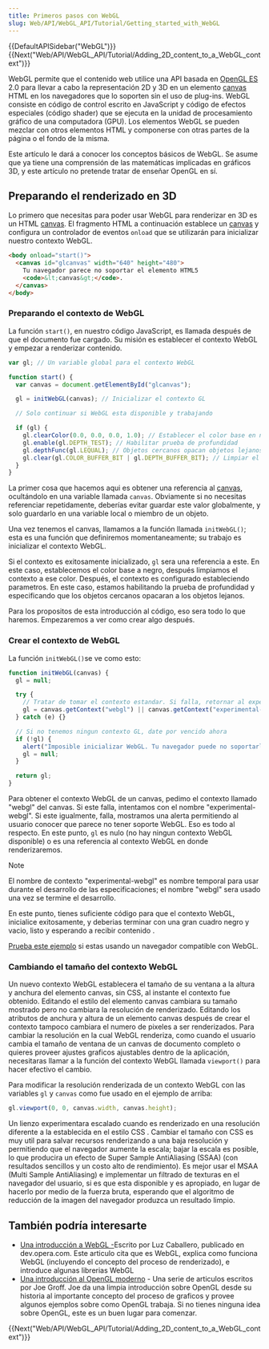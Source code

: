 ```yaml
---
title: Primeros pasos con WebGL
slug: Web/API/WebGL_API/Tutorial/Getting_started_with_WebGL
---
```


{{DefaultAPISidebar("WebGL")}} {{Next("Web/API/WebGL_API/Tutorial/Adding_2D_content_to_a_WebGL_context")}}

WebGL permite que el contenido web utilice una API basada en [OpenGL ES](https://www.khronos.org/opengles/) 2.0 para llevar a cabo la representación 2D y 3D en un elemento [canvas](/es/docs/Web/API/Canvas_API) HTML en los navegadores que lo soporten sin el uso de plug-ins. WebGL consiste en código de control escrito en JavaScript y código de efectos especiales (código shader) que se ejecuta en la unidad de procesamiento gráfico de una computadora (GPU). Los elementos WebGL se pueden mezclar con otros elementos HTML y componerse con otras partes de la página o el fondo de la misma.

Este artículo le dará a conocer los conceptos básicos de WebGL. Se asume que ya tiene una comprensión de las matemáticas implicadas en gráficos 3D, y este artículo no pretende tratar de enseñar OpenGL en sí.

## Preparando el renderizado en 3D

Lo primero que necesitas para poder usar WebGL para renderizar en 3D es un HTML [canvas](/es/docs/Web/API/Canvas_API). El fragmento HTML a continuación establece un [canvas](/es/docs/Web/API/Canvas_API) y configura un controlador de eventos `onload` que se utilizarán para inicializar nuestro contexto WebGL.

```html
<body onload="start()">
  <canvas id="glcanvas" width="640" height="480">
    Tu navegador parece no soportar el elemento HTML5
    <code>&lt;canvas&gt;</code>.
  </canvas>
</body>
```

### Preparando el contexto de WebGL

La función `start()`, en nuestro código JavaScript, es llamada después de que el documento fue cargado. Su misión es establecer el contexto WebGL y empezar a renderizar contenido.

```js
var gl; // Un variable global para el contexto WebGL

function start() {
  var canvas = document.getElementById("glcanvas");

  gl = initWebGL(canvas); // Inicializar el contexto GL

  // Solo continuar si WebGL esta disponible y trabajando

  if (gl) {
    gl.clearColor(0.0, 0.0, 0.0, 1.0); // Establecer el color base en negro, totalmente opaco
    gl.enable(gl.DEPTH_TEST); // Habilitar prueba de profundidad
    gl.depthFunc(gl.LEQUAL); // Objetos cercanos opacan objetos lejanos
    gl.clear(gl.COLOR_BUFFER_BIT | gl.DEPTH_BUFFER_BIT); // Limpiar el buffer de color asi como el de profundidad
  }
}
```

La primer cosa que hacemos aqui es obtener una referencia al [canvas](/es/docs/Web/API/Canvas_API), ocultándolo en una variable llamada `canvas`. Obviamente si no necesitas referenciar repetidamente, deberías evitar guardar este valor globalmente, y solo guardarlo en una variable local o miembro de un objeto.

Una vez tenemos el canvas, llamamos a la función llamada `initWebGL()`; esta es una función que definiremos momentaneamente; su trabajo es inicializar el contexto WebGL.

Si el contexto es exitosamente inicializado, `gl` sera una referencia a este. En este caso, establecemos el color base a negro, después limpiamos el contexto a ese color. Después, el contexto es configurado estableciendo parametros. En este caso, estamos habilitando la prueba de profundidad y especificando que los objetos cercanos opacaran a los objetos lejanos.

Para los propositos de esta introducción al código, eso sera todo lo que haremos. Empezaremos a ver como crear algo después.

### Crear el contexto de WebGL

La función `initWebGL()`se ve como esto:

```js
function initWebGL(canvas) {
  gl = null;

  try {
    // Tratar de tomar el contexto estandar. Si falla, retornar al experimental.
    gl = canvas.getContext("webgl") || canvas.getContext("experimental-webgl");
  } catch (e) {}

  // Si no tenemos ningun contexto GL, date por vencido ahora
  if (!gl) {
    alert("Imposible inicializar WebGL. Tu navegador puede no soportarlo.");
    gl = null;
  }

  return gl;
}
```

Para obtener el contexto WebGL de un canvas, pedimo el contexto llamado "webgl" del canvas. Si este falla, intentamos con el nombre "experimental-webgl". Si este igualmente, falla, mostramos una alerta permitiendo al usuario conocer que parece no tener soporte WebGL. Eso es todo al respecto. En este punto, `gl` es nulo (no hay ningun contexto WebGL disponible) o es una referencia al contexto WebGL en donde renderizaremos.

> [!NOTE]
> El nombre de contexto "experimental-webgl" es nombre temporal para usar durante el desarrollo de las especificaciones; el nombre "webgl" sera usado una vez se termine el desarrollo.

En este punto, tienes suficiente código para que el contexto WebGL, inicialice exitosamente, y deberias terminar con una gran cuadro negro y vacio, listo y esperando a recibir contenido .

[Prueba este ejemplo](https://mdn.github.io/webgl-examples/tutorial/sample1/index.html) si estas usando un navegador compatible con WebGL.

### Cambiando el tamaño del contexto WebGL

Un nuevo contexto WebGL establecera el tamaño de su ventana a la altura y anchura del elemento canvas, sin CSS, al instante el contexto fue obtenido. Editando el estilo del elemento canvas cambiara su tamaño mostrado pero no cambiara la resolución de renderizado. Editando los atributos de anchura y altura de un elemento canvas después de crear el contexto tampoco cambiara el numero de pixeles a ser renderizados. Para cambiar la resolución en la cual WebGL renderiza, como cuando el usuario cambia el tamaño de ventana de un canvas de documento completo o quieres proveer ajustes graficos ajustables dentro de la aplicación, necesitaras llamar a la función del contexto WebGL llamada `viewport()` para hacer efectivo el cambio.

Para modificar la resolución renderizada de un contexto WebGL con las variables `gl` y `canvas` como fue usado en el ejemplo de arriba:

```js
gl.viewport(0, 0, canvas.width, canvas.height);
```

Un lienzo experimentara escalado cuando es renderizado en una resolución diferente a la establecida en el estilo CSS . Cambiar el tamaño con CSS es muy util para salvar recursos renderizando a una baja resolución y permitiendo que el navegador aumente la escala; bajar la escala es posible, lo que producira un efecto de Super Sample AntiAliasing (SSAA) (con resultados sencillos y un costo alto de rendimiento). Es mejor usar el MSAA (Multi Sample AntiAliasing) e implementar un filtrado de texturas en el navegador del usuario, si es que esta disponible y es apropiado, en lugar de hacerlo por medio de la fuerza bruta, esperando que el algoritmo de reducción de la imagen del navegador produzca un resultado limpio.

## También podría interesarte

- [Una introducción a WebGL -](https://dev.opera.com/articles/introduction-to-webgl-part-1/)Escrito por Luz Caballero, publicado en dev.opera.com. Este articulo cita que es WebGL, explica como funciona WebGL (incluyendo el concepto del proceso de renderizado), e introduce algunas librerias WebGL
- [Una introducción al OpenGL moderno](https://duriansoftware.com/joe/An-intro-to-modern-OpenGL.-Table-of-Contents.html) - Una serie de articulos escritos por Joe Groff. Joe da una limpia introducción sobre OpenGL desde su historia al importante concepto del proceso de graficos y provee algunos ejemplos sobre como OpenGL trabaja. Si no tienes ninguna idea sobre OpenGL, este es un buen lugar para comenzar.

{{Next("Web/API/WebGL_API/Tutorial/Adding_2D_content_to_a_WebGL_context")}}
